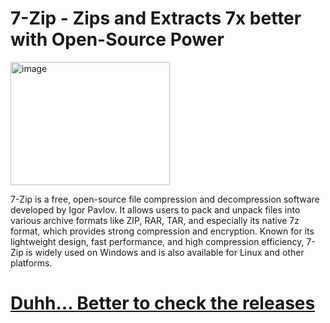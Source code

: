 # 7-Zip - Zips and Extracts 7x better with Open-Source Power
<img width="255" height="197" alt="image" src="https://github.com/user-attachments/assets/096de20f-daf7-4ce8-abae-a6d0ac5d6ff5" />

7-Zip is a free, open-source file compression and decompression software developed by Igor Pavlov. It allows users to pack and unpack files into various archive formats like ZIP, RAR, TAR, and especially its native 7z format, which provides strong compression and encryption. Known for its lightweight design, fast performance, and high compression efficiency, 7-Zip is widely used on Windows and is also available for Linux and other platforms.

# [Duhh... Better to check the releases](https://github.com/DreamPack-Software/7-Zip/releases/)
